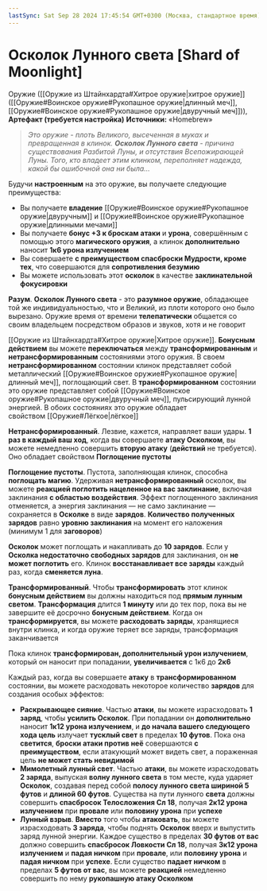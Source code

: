 ```yaml
---
lastSync: Sat Sep 28 2024 17:45:54 GMT+0300 (Москва, стандартное время)
---
```

# Осколок Лунного света [Shard of Moonlight]

Оружие ([[Оружие из Штайнхардта#Хитрое оружие|хитрое оружие]] ([[Оружие#Воинское оружие#Рукопашное оружие|длинный меч]], [[Оружие#Воинское оружие#Рукопашное оружие|двуручный меч]])), **Артефакт (требуется настройка)**
**Источники:** «Homebrew»

> *Это оружие - плоть Великого, высеченная в муках и превращенная в клинок. **Осколок Лунного света** - причина существования Разбитой Луны, и отсутствия Всепожирающей Луны. Того, кто владеет этим клинком, переполняет надежда, какой бы ошибочной она ни была…*

Будучи **настроенным** на это оружие, вы получаете следующие преимущества:

- Вы получаете **владение** [[Оружие#Воинское оружие#Рукопашное оружие|двуручным]] и [[Оружие#Воинское оружие#Рукопашное оружие|длинными мечами]]
- Вы получаете **бонус +3 к броскам атаки** и **урона**, совершённым с помощью этого **магического оружия**, а клинок **дополнительно** наносит **1к6 урона излучением**
- Вы совершаете **с преимуществом спасброски Мудрости, кроме тех**, что совершаются для **сопротивления безумию**
- Вы можете использовать этот **осколок** в качестве **заклинательной фокусировки**

**Разум**. **Осколок Лунного света** - это **разумное оружие**, обладающее той же индивидуальностью, что и Великий, из плоти которого оно было вырезано. Оружие время от времени **телепатически** общается со своим владельцем посредством образов и звуков, хотя и не говорит

[[Оружие из Штайнхардта#Хитрое оружие|Хитрое оружие]]. **Бонусным действием** вы можете **переключаться** между **трансформированным** и **нетрансформированным** состояниями этого оружия. В своем **нетрансформированном** состоянии клинок представляет собой металлический [[Оружие#Воинское оружие#Рукопашное оружие|длинный меч]], поглощающий свет. В **трансформированном** состоянии это оружие представляет собой [[Оружие#Воинское оружие#Рукопашное оружие|двуручный меч]], пульсирующий лунной энергией. В обоих состояниях это оружие обладает свойством [[Оружие#Лёгкое|лёгкое]]

**Нетрансформированный**. Лезвие, кажется, направляет ваши удары. **1 раз в каждый ваш ход**, когда вы совершаете **атаку Осколком**, вы можете немедленно совершить **вторую атаку** (**действий** не требуется). Оно обладает свойством **Поглощение пустоты**

**Поглощение пустоты**. Пустота, заполняющая клинок, способна **поглощать магию**. Удерживая **нетрансформированный** осколок, вы можете **реакцией поглотить нацеленное на вас заклинание**, включая заклинания **с областью воздействия**. Эффект поглощенного заклинания отменяется, а энергия заклинания — не само заклинание — сохраняется в **Осколке** в виде **зарядов**. **Количество полученных зарядов** равно **уровню заклинания** на момент его наложения (минимум 1 для **заговоров**)

**Осколок** может поглощать и накапливать до **10 зарядов**. Если у **Осколка недостаточно свободных зарядов** для заклинания, он **не может поглотить** его. Клинок **восстанавливает все заряды** каждый раз, когда **сменяется луна**.

**Трансформированный**. Чтобы **трансформировать** этот клинок **бонусным действием** вы должны находиться под **прямым лунным светом**. **Трансформация** длится **1 минуту** или до тех пор, пока вы не завершите её досрочно **бонусным действием**. Когда он **трансформируется**, вы можете **расходовать заряды**, хранящиеся внутри клинка, и когда оружие теряет все заряды, трансформация заканчивается

Пока клинок **трансформирован, дополнительный урон излучением**, который он наносит при попадании, **увеличивается** с 1к6 до **2к6**

Каждый раз, когда вы совершаете **атаку** в **трансформированном** состоянии, вы можете расходовать некоторое количество **зарядов** для создания особых эффектов:

- **Раскрывающее сияние**. Частью **атаки**, вы можете израсходовать **1 заряд**, чтобы **усилить Осколок**. При попадании он **дополнительно** наносит **1к12 урона излучением**, и **до начала вашего следующего хода цель** излучает **тусклый свет** в пределах **10 футов**. Пока она **светится**, **броски атаки против неё** совершаются **с преимуществом**, если атакующий может видеть свет, а пораженная цель **не может стать невидимой**
- **Мимолетный лунный свет**. Частью **атаки**, вы можете израсходовать **2 заряда**, выпуская **волну лунного света** в том месте, куда ударяет **Осколок**, создавая перед собой **полосу лунного света шириной 5 футов** и **длиной 60 футов**. Существа на пути лунного **света** должны совершить **спасбросок Телосложения Сл 18**, получая **2к12 урона излучением** при **провале** или **половину урона** при **успехе**
- **Лунный взрыв**. **Вместо** того чтобы **атаковать**, вы можете израсходовать **3 заряда**, чтобы поднять **Осколок** вверх и выпустить заряд лунной энергии. Каждое существо в пределах **30 футов от вас** должно совершить **спасбросок Ловкости Сл 18**, получая **3к12 урона излучением** и **падая ничком** при **провале**, или **половину урона** и **падая ничком** при **успехе**. Если существо **падает ничком** в пределах **5 футов от вас**, вы можете **реакцией** немедленно совершить по нему **рукопашную атаку Осколком**